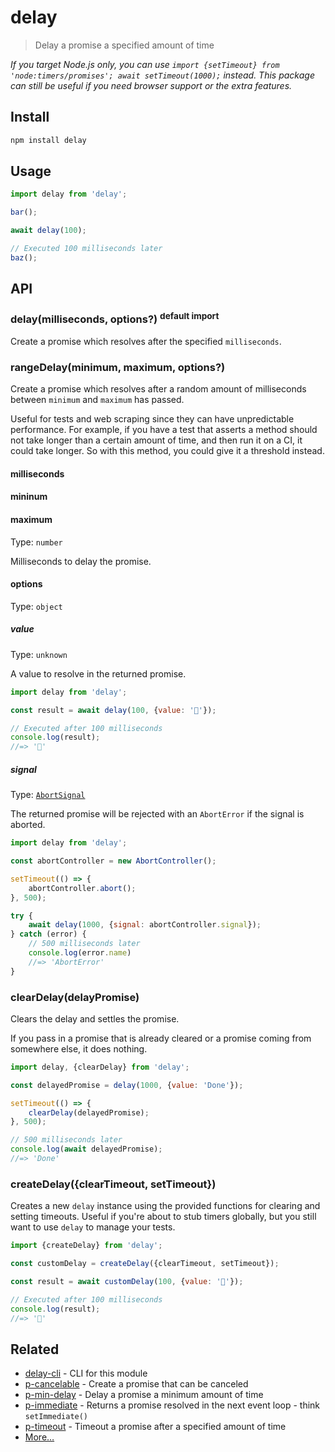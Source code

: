 # delay

> Delay a promise a specified amount of time

*If you target Node.js only, you can use `import {setTimeout} from 'node:timers/promises'; await setTimeout(1000);` instead. This package can still be useful if you need browser support or the extra features.*

## Install

```sh
npm install delay
```

## Usage

```js
import delay from 'delay';

bar();

await delay(100);

// Executed 100 milliseconds later
baz();
```

## API

### delay(milliseconds, options?) <sup>default import</sup>

Create a promise which resolves after the specified `milliseconds`.

### rangeDelay(minimum, maximum, options?)

Create a promise which resolves after a random amount of milliseconds between `minimum` and `maximum` has passed.

Useful for tests and web scraping since they can have unpredictable performance. For example, if you have a test that asserts a method should not take longer than a certain amount of time, and then run it on a CI, it could take longer. So with this method, you could give it a threshold instead.

#### milliseconds
#### mininum
#### maximum

Type: `number`

Milliseconds to delay the promise.

#### options

Type: `object`

##### value

Type: `unknown`

A value to resolve in the returned promise.

```js
import delay from 'delay';

const result = await delay(100, {value: '🦄'});

// Executed after 100 milliseconds
console.log(result);
//=> '🦄'
```

##### signal

Type: [`AbortSignal`](https://developer.mozilla.org/en-US/docs/Web/API/AbortSignal)

The returned promise will be rejected with an `AbortError` if the signal is aborted.

```js
import delay from 'delay';

const abortController = new AbortController();

setTimeout(() => {
	abortController.abort();
}, 500);

try {
	await delay(1000, {signal: abortController.signal});
} catch (error) {
	// 500 milliseconds later
	console.log(error.name)
	//=> 'AbortError'
}
```

### clearDelay(delayPromise)

Clears the delay and settles the promise.

If you pass in a promise that is already cleared or a promise coming from somewhere else, it does nothing.

```js
import delay, {clearDelay} from 'delay';

const delayedPromise = delay(1000, {value: 'Done'});

setTimeout(() => {
	clearDelay(delayedPromise);
}, 500);

// 500 milliseconds later
console.log(await delayedPromise);
//=> 'Done'
```

### createDelay({clearTimeout, setTimeout})

Creates a new `delay` instance using the provided functions for clearing and setting timeouts. Useful if you're about to stub timers globally, but you still want to use `delay` to manage your tests.

```js
import {createDelay} from 'delay';

const customDelay = createDelay({clearTimeout, setTimeout});

const result = await customDelay(100, {value: '🦄'});

// Executed after 100 milliseconds
console.log(result);
//=> '🦄'
```

## Related

- [delay-cli](https://github.com/sindresorhus/delay-cli) - CLI for this module
- [p-cancelable](https://github.com/sindresorhus/p-cancelable) - Create a promise that can be canceled
- [p-min-delay](https://github.com/sindresorhus/p-min-delay) - Delay a promise a minimum amount of time
- [p-immediate](https://github.com/sindresorhus/p-immediate) - Returns a promise resolved in the next event loop - think `setImmediate()`
- [p-timeout](https://github.com/sindresorhus/p-timeout) - Timeout a promise after a specified amount of time
- [More…](https://github.com/sindresorhus/promise-fun)
